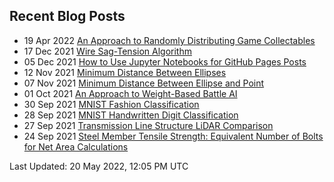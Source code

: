 ## Recent Blog Posts

* 19 Apr 2022 [An Approach to Randomly Distributing Game Collectables](https://mpewsey.github.io/2022/04/19/collectable-distribution-algorithm.html) 
* 17 Dec 2021 [Wire Sag-Tension Algorithm](https://mpewsey.github.io/2021/12/17/sag-tension-algorithm.html) 
* 05 Dec 2021 [How to Use Jupyter Notebooks for GitHub Pages Posts](https://mpewsey.github.io/2021/12/05/converting-jupyter-notebooks-to-github-pages-posts.html) 
* 12 Nov 2021 [Minimum Distance Between Ellipses](https://mpewsey.github.io/2021/11/12/minimum-distance-between-ellipses.html) 
* 07 Nov 2021 [Minimum Distance Between Ellipse and Point](https://mpewsey.github.io/2021/11/07/minimum-distance-between-ellipse-and-point.html) 
* 01 Oct 2021 [An Approach to Weight-Based Battle AI](https://mpewsey.github.io/2021/10/01/weight-based-battle-ai.html) 
* 30 Sep 2021 [MNIST Fashion Classification](https://mpewsey.github.io/2021/09/30/mnist-fashion-classification.html) 
* 28 Sep 2021 [MNIST Handwritten Digit Classification](https://mpewsey.github.io/2021/09/28/mnist-handwritten-digit-classification.html) 
* 27 Sep 2021 [Transmission Line Structure LiDAR Comparison](https://mpewsey.github.io/2021/09/27/transmission-line-structure-lidar-comparison.html) 
* 24 Sep 2021 [Steel Member Tensile Strength: Equivalent Number of Bolts for Net Area Calculations](https://mpewsey.github.io/2021/09/24/steel-member-tensile-strength-equivalent-number-of-bolts.html) 

Last Updated: 20 May 2022, 12:05 PM UTC